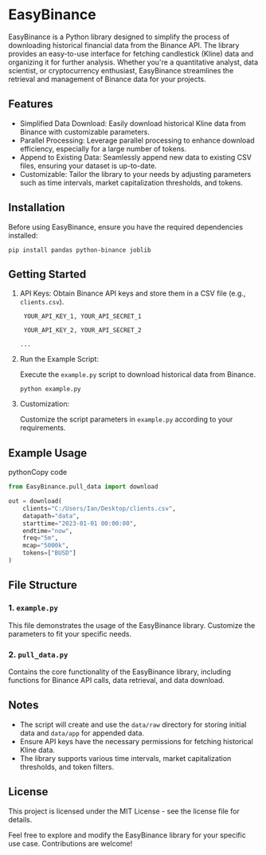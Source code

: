 EasyBinance
===========

EasyBinance is a Python library designed to simplify the process of downloading historical financial data from the Binance API. The library provides an easy-to-use interface for fetching candlestick (Kline) data and organizing it for further analysis. Whether you're a quantitative analyst, data scientist, or cryptocurrency enthusiast, EasyBinance streamlines the retrieval and management of Binance data for your projects.

Features
--------

-   Simplified Data Download: Easily download historical Kline data from Binance with customizable parameters.
-   Parallel Processing: Leverage parallel processing to enhance download efficiency, especially for a large number of tokens.
-   Append to Existing Data: Seamlessly append new data to existing CSV files, ensuring your dataset is up-to-date.
-   Customizable: Tailor the library to your needs by adjusting parameters such as time intervals, market capitalization thresholds, and tokens.

Installation
------------

Before using EasyBinance, ensure you have the required dependencies installed:



```
pip install pandas python-binance joblib
```

Getting Started
---------------

1.  API Keys: Obtain Binance API keys and store them in a CSV file (e.g., `clients.csv`).

    `
    YOUR_API_KEY_1, YOUR_API_SECRET_1`

    `
    YOUR_API_KEY_2, YOUR_API_SECRET_2`

    `...`

2.  Run the Example Script:

    Execute the `example.py` script to download historical data from Binance.

    

    ```
    python example.py
    ```

3.  Customization:

    Customize the script parameters in `example.py` according to your requirements.

Example Usage
-------------

pythonCopy code

```python
from EasyBinance.pull_data import download

out = download(
    clients="C:/Users/Ian/Desktop/clients.csv",
    datapath="data",
    starttime="2023-01-01 00:00:00",
    endtime="now",
    freq="5m",
    mcap="5000k",
    tokens=["BUSD"]
)
```

File Structure
--------------

### 1\. `example.py`

This file demonstrates the usage of the EasyBinance library. Customize the parameters to fit your specific needs.

### 2\. `pull_data.py`

Contains the core functionality of the EasyBinance library, including functions for Binance API calls, data retrieval, and data download.

Notes
-----

-   The script will create and use the `data/raw` directory for storing initial data and `data/app` for appended data.
-   Ensure API keys have the necessary permissions for fetching historical Kline data.
-   The library supports various time intervals, market capitalization thresholds, and token filters.

License
-------

This project is licensed under the MIT License - see the license file for details.

Feel free to explore and modify the EasyBinance library for your specific use case. Contributions are welcome!